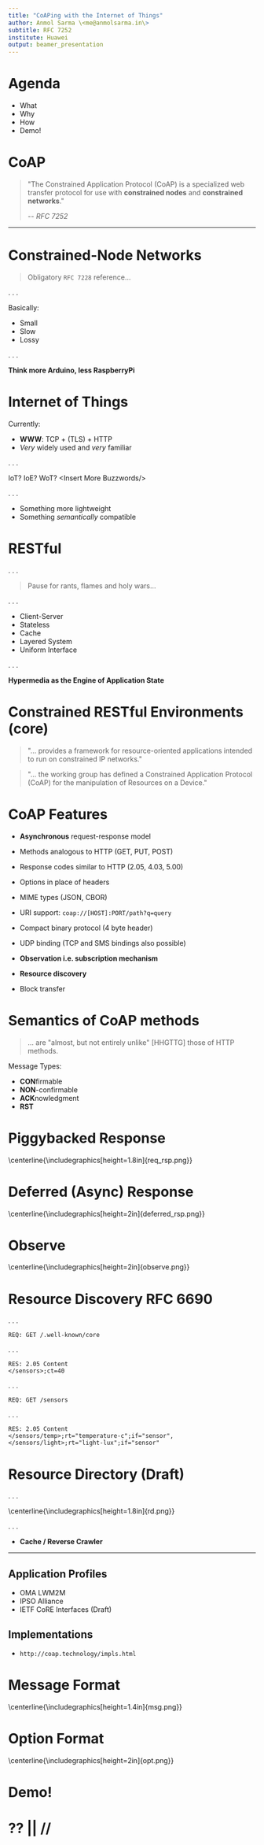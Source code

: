 ```yaml
---
title: "CoAPing with the Internet of Things"
author: Anmol Sarma \<me@anmolsarma.in\>
subtitle: RFC 7252
institute: Huawei
output: beamer_presentation
---
```


# Agenda

- What
- Why
- How
- Demo!

# CoAP

>  "The Constrained Application Protocol (CoAP) is a specialized web transfer protocol for use with **constrained nodes** and **constrained networks**." 
>
>  -- *RFC 7252*

---------------

# Constrained-Node Networks

> Obligatory `RFC 7228` reference...

. . . 

Basically:

 - Small
 - Slow
 - Lossy

 . . . 

 **Think more Arduino, less RaspberryPi**

# Internet of Things

Currently:

 - **WWW**: TCP + (TLS) + HTTP
 - *Very* widely used and *very* familiar

. . .

IoT? IoE? WoT? &lt;Insert More Buzzwords/&gt;

. . .

 - Something more lightweight
 - Something *semantically* compatible

# RESTful

. . .

> Pause for rants, flames and holy wars...

. . .

- Client-Server
- Stateless
- Cache
- Layered System
- Uniform Interface

. . .

**Hypermedia as the Engine of Application State**

# Constrained RESTful Environments (core)

> "... provides a framework for resource-oriented applications intended to
> run on constrained IP networks."

> "... the working group has defined a Constrained Application Protocol (CoAP) for the manipulation of Resources on a Device."


# CoAP Features

- **Asynchronous** request-response model
- Methods analogous to HTTP (GET, PUT, POST)
- Response codes similar to HTTP (2.05, 4.03, 5.00)
- Options in place of headers
- MIME types (JSON, CBOR)
- URI support: `coap://[HOST]:PORT/path?q=query`
- Compact binary protocol (4 byte header)


- UDP binding (TCP and SMS bindings also possible)
- **Observation i.e. subscription mechanism**
- **Resource discovery**
- Block transfer

# Semantics of CoAP methods

> ... are "almost, but not entirely unlike" [HHGTTG] those of HTTP methods.

Message Types:

- **CON**firmable
- **NON**-confirmable
- **ACK**nowledgment
- **RST**

# Piggybacked Response

\centerline{\includegraphics[height=1.8in]{req_rsp.png}}

# Deferred (Async) Response

\centerline{\includegraphics[height=2in]{deferred_rsp.png}}

# Observe

\centerline{\includegraphics[height=2in]{observe.png}}

# Resource Discovery RFC 6690

. . .

    REQ: GET /.well-known/core

. . .

    RES: 2.05 Content
    </sensors>;ct=40

. . .

    REQ: GET /sensors

. . .

    RES: 2.05 Content
    </sensors/temp>;rt="temperature-c";if="sensor",
    </sensors/light>;rt="light-lux";if="sensor"


# Resource Directory (Draft)

. . . 

\centerline{\includegraphics[height=1.8in]{rd.png}}

. . .

- **Cache / Reverse Crawler** 

---------------------------------

## Application Profiles

- OMA LWM2M
- IPSO Alliance
- IETF CoRE Interfaces (Draft)

## Implementations

- `http://coap.technology/impls.html`

# Message Format

\centerline{\includegraphics[height=1.4in]{msg.png}}

# Option Format

\centerline{\includegraphics[height=2in]{opt.png}}

# Demo!

# ?? || //



